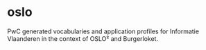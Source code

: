 # oslo
PwC generated vocabularies and application profiles for Informatie Vlaanderen in the context of OSLO² and Burgerloket.
